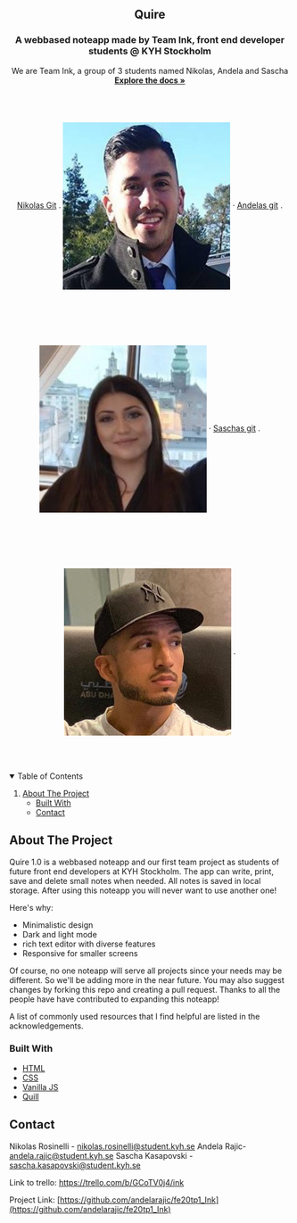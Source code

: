 
<h2 align="center">Quire</h2>
  <h3 align="center">A webbased noteapp made by Team Ink, front end developer students @ KYH Stockholm</h3>

  <p align="center">
    We are Team Ink, a group of 3 students named Nikolas, Andela and Sascha
    <br />
    <a href=https://github.com/andelarajic/fe20tp1_Ink><strong>Explore the docs »</strong></a>
    <br />
    <br />
    <a href="https://github.com/kayzersozee">Nikolas Git</a>
    .
    <img src="/Images/nikolas.jpg" width="300" height="300" style="vertical-align:middle;margin:50px 0px">
    ·
    <a href="https://github.com/andelarajic">Andelas git</a>
    .
    <img src="/Images/andela.jpg" width="300" height="300" style="vertical-align:middle;margin:50px 0px">
    ·
    <a href="https://github.com/Apotheosiz">Saschas git</a>
    .
    <img src="/Images/sascha.jpg" width="300" height="300" style="vertical-align:middle;margin:50px 0px">
    .
  </p>
</p>



<!-- TABLE OF CONTENTS -->
<details open="open">
  <summary>Table of Contents</summary>
  <ol>
    <li>
      <a href="#about-the-project">About The Project</a>
      <ul>
        <li><a href="#built-with">Built With</a></li>
        <li><a href="#contact">Contact</a></li>
      </ul>
    </li>
  </ol>
</details>



<!-- ABOUT THE PROJECT -->
## About The Project

Quire 1.0 is a webbased noteapp and our first team project as students of future front end developers at KYH Stockholm. The app can write, print, save and delete small notes when needed. All notes is saved in local storage. After using this noteapp you will never want to use another one!

Here's why:
* Minimalistic design
* Dark and light mode
* rich text editor with diverse features 
* Responsive for smaller screens

Of course, no one noteapp will serve all projects since your needs may be different. So we'll be adding more in the near future. You may also suggest changes by forking this repo and creating a pull request. Thanks to all the people have have contributed to expanding this noteapp!

A list of commonly used resources that I find helpful are listed in the acknowledgements.

### Built With

* [HTML](https://developer.mozilla.org/sv-SE/docs/Web/HTML)
* [CSS](https://developer.mozilla.org/en-US/docs/Web/CSS)
* [Vanilla JS](https://www.javascript.com/)
* [Quill](https://quilljs.com/)

<!-- CONTACT -->
## Contact

Nikolas Rosinelli - nikolas.rosinelli@student.kyh.se
Andela Rajic- andela.rajic@student.kyh.se
Sascha Kasapovski - sascha.kasapovski@student.kyh.se

Link to trello: https://trello.com/b/GCoTV0j4/ink

Project Link: [https://github.com/andelarajic/fe20tp1_Ink](https://github.com/andelarajic/fe20tp1_Ink)



